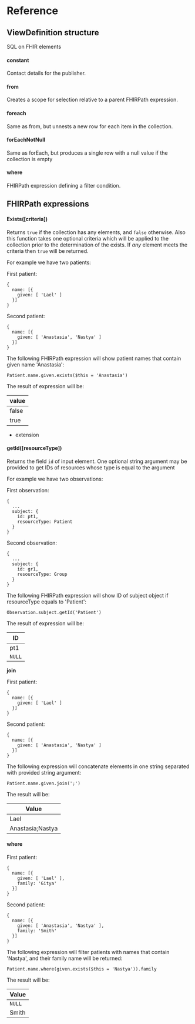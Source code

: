 # Reference

## ViewDefinition structure



SQL on FHIR elements

#### сonstant

Contact details for the publisher.

#### from

Creates a scope for selection relative to a parent FHIRPath expression.

#### foreach

Same as from, but unnests a new row for each item in the collection.

#### forEachNotNull

Same as forEach, but produces a single row with a null value if the collection is empty

#### where

FHIRPath expression defining a filter condition.

## FHIRPath expressions

#### Exists(\[criteria])

Returns `true` if the collection has any elements, and `false` otherwise. Also this function takes one optional criteria which will be applied to the collection prior to the determination of the exists. If _any_ element meets the criteria then `true` will be returned.

For example we have two patients:

First patient:

```
{
  name: [{
    given: [ 'Lael' ]
  }]
}
```

Second patient:

```
{
  name: [{
    given: [ 'Anastasia', 'Nastya' ]
  }]
}
```

The following FHIRPath expression will show patient names that contain given name 'Anastasia':

```
Patient.name.given.exists($this = 'Anastasia')
```

The result of expression will be:

| value |
| ----- |
| false |
| true  |

* extension

#### getId(\[resourceType])

Returns the field `id` of input element. One optional string argument may be provided to get IDs of resources whose type is equal to the argument&#x20;

For example we have two observations:

First observation:

```
{
  ...
  subject: {
    id: pt1,
    resourceType: Patient
  }
}
```

Second observation:

```
{
  ...
  subject: {
    id: gr1,
    resourceType: Group
  }
}
```

The following FHIRPath expression will show ID of subject object if resourceType equals to 'Patient':

```
Observation.subject.getId('Patient')
```

The result of expression will be:

| ID     |
| ------ |
| pt1    |
| `NULL` |

**join**

First patient:

```
{
  name: [{
    given: [ 'Lael' ]
  }]
}
```

Second patient:

```
{
  name: [{
    given: [ 'Anastasia', 'Nastya' ]
  }]
}
```

The following expression will concatenate elements in one string separated with provided string argument:

```
Patient.name.given.join(';')
```

The result will be:

| Value            |
| ---------------- |
| Lael             |
| Anastasia;Nastya |

#### where

First patient:

```
{
  name: [{
    given: [ 'Lael' ],
    family: 'Gitya'
  }]
}
```

Second patient:

```
{
  name: [{
    given: [ 'Anastasia', 'Nastya' ],
    family: 'Smith'
  }]
}
```

The following expression will filter patients with names that contain 'Nastya', and their family name will be returned:

```
Patient.name.where(given.exists($this = 'Nastya')).family
```

The result will be:

| Value  |
| ------ |
| `NULL` |
| Smith  |
